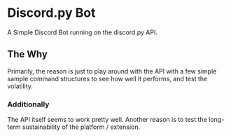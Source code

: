 # Discord.py Bot
A Simple Discord Bot running on the discord.py API.

## The Why
Primarily, the reason is just to play around with the API with a few simple sample command structures to see how well it performs, and test the volatility.

### Additionally
The API itself seems to work pretty well. Another reason is to test the long-term sustainability of the platform / extension.
